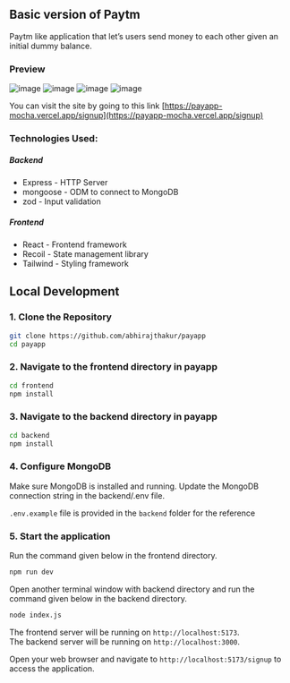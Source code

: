 ## Basic version of Paytm

Paytm like application that let’s users send money to each other given an initial dummy balance.

### Preview

![image](https://github.com/abhirajthakur/Paytm/assets/72484943/a9ccf9e7-fba4-4a79-9bb3-96ffbaa996c4)
![image](https://github.com/abhirajthakur/Paytm/assets/72484943/a4071426-774b-456b-9bbe-f3fdac3f873e)
![image](https://github.com/abhirajthakur/Paytm/assets/72484943/96fd6bfc-00bf-4ac5-a87a-cbcb1f95f757)
![image](https://github.com/abhirajthakur/Paytm/assets/72484943/6d3b5c00-6c06-4010-be1c-581c06b916dc)

You can visit the site by going to this link [https://payapp-mocha.vercel.app/signup](https://payapp-mocha.vercel.app/signup)

### Technologies Used:

##### Backend

- Express - HTTP Server
- mongoose - ODM to connect to MongoDB
- zod - Input validation

##### Frontend

- React - Frontend framework
- Recoil - State management library
- Tailwind - Styling framework

## Local Development

### 1. Clone the Repository

```bash
git clone https://github.com/abhirajthakur/payapp
cd payapp
```

### 2. Navigate to the frontend directory in payapp

```bash
cd frontend
npm install
```

### 3. Navigate to the backend directory in payapp

```bash
cd backend
npm install
```

### 4. Configure MongoDB

Make sure MongoDB is installed and running. Update the MongoDB connection string in the backend/.env file.

`.env.example` file is provided in the `backend` folder for the reference

### 5. Start the application

Run the command given below in the frontend directory.

```bash
npm run dev
```

Open another terminal window with backend directory and run the command given below in the backend directory.

```bash
node index.js
```

The frontend server will be running on `http://localhost:5173`.  
The backend server will be running on `http://localhost:3000`.

Open your web browser and navigate to `http://localhost:5173/signup` to access the application.
